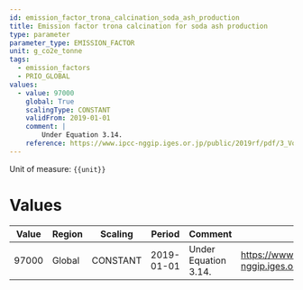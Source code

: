 ```yaml
---
id: emission_factor_trona_calcination_soda_ash_production
title: Emission factor trona calcination for soda ash production
type: parameter
parameter_type: EMISSION_FACTOR
unit: g_co2e_tonne
tags:
  - emission_factors
  - PRIO_GLOBAL
values:
  - value: 97000
    global: True
    scalingType: CONSTANT
    validFrom: 2019-01-01
    comment: |
        Under Equation 3.14.
    reference: https://www.ipcc-nggip.iges.or.jp/public/2019rf/pdf/3_Volume3/19R_V3_Ch03_Chemical_Industry.pdf
---
```



Unit of measure: `{{unit}}`


# Values


| Value | Region | Scaling | Period | Comment | Reference |
|-------|--------|---------|--------|---------|-----------|
| 97000 | Global | CONSTANT | 2019-01-01 | Under Equation 3.14. | https://www.ipcc-nggip.iges.or.jp/public/2019rf/pdf/3_Volume3/19R_V3_Ch03_Chemical_Industry.pdf |



